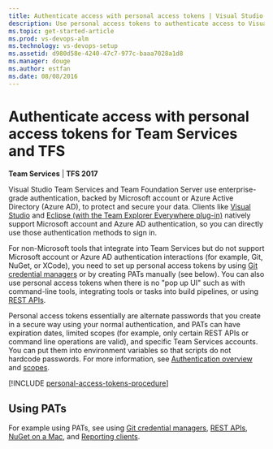 ```yaml
---
title: Authenticate access with personal access tokens | Visual Studio Team Services & TFS
description: Use personal access tokens to authenticate access to Visual Studio Team Services and Team Foundation Server (TFS)
ms.topic: get-started-article
ms.prod: vs-devops-alm
ms.technology: vs-devops-setup
ms.assetid: d980d58e-4240-47c7-977c-baaa7028a1d8
ms.manager: douge
ms.author: estfan
ms.date: 08/08/2016
---
```


# Authenticate access with personal access tokens for Team Services and TFS

**Team Services** | **TFS 2017**

Visual Studio Team Services and Team Foundation Server use enterprise-grade authentication, 
backed by Microsoft account or Azure Active Directory (Azure AD), to protect and secure your data.  Clients 
like [Visual Studio](https://www.visualstudio.com/docs/setup-admin/team-services/connect-to-visual-studio-team-services#vs) and 
[Eclipse (with the Team Explorer Everywhere plug-in)](https://www.visualstudio.com/setup-admin/team-services/connect-to-visual-studio-team-services#eclipse) 
natively support Microsoft account and Azure AD authentication, so you can directly use those authentication methods 
to sign in. 

For non-Microsoft tools that integrate into Team Services but do not support Microsoft account or Azure AD authentication
interactions (for example, Git, NuGet, or XCode), you need to set up personal access tokens by using 
[Git credential managers](../../git/set-up-credential-managers.md) or by creating PATs manually (see below).  You can also use personal access tokens when there is no "pop up UI" such as with command-line tools, integrating tools or tasks into build pipelines, or using  [REST APIs](../../../integrate/get-started/rest/basics.md).

Personal access tokens essentially are alternate passwords that you create in a secure way using your normal authentication, 
and PATs can have expiration dates, limited scopes (for example, only certain REST APIs or command line operations are valid), 
and specific Team Services accounts.  You can put them into environment variables so that scripts do not hardcode 
passwords.  For more information, see [Authentication overview](../../git/auth-overview.md) and  [scopes](../../../integrate/get-started/auth/oauth.md#scopes).

[!INCLUDE [personal-access-tokens-procedure](../../git/_shared/personal-access-tokens.md)]

## Using PATs

For example using PATs, see using [Git credential managers](../../git/set-up-credential-managers.md), [REST APIs](../../../integrate/get-started/rest/basics.md), [NuGet on a Mac](../../package/nuget/consume.md#mac-os), and 
[Reporting clients](../../report/analytics/client-authentication-options.md#enter-credentials-within-a-client).
